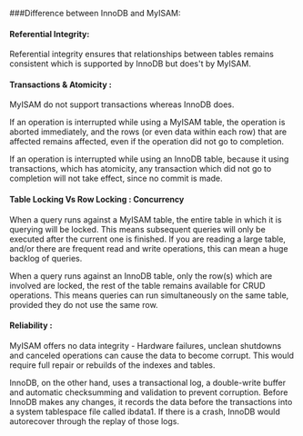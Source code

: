 ###Difference between InnoDB and MyISAM:

#### Referential Integrity:

Referential integrity ensures that relationships between tables remains consistent which is supported by InnoDB but does't by MyISAM.

#### Transactions & Atomicity :

MyISAM do not support transactions whereas InnoDB does.

If an operation is interrupted while using a MyISAM table, the operation is aborted immediately, and the rows (or even data within each row) that are affected remains affected, even if the operation did not go to completion.

If an operation is interrupted while using an InnoDB table, because it using transactions, which has atomicity, any transaction which did not go to completion will not take effect, since no commit is made.

#### Table Locking Vs Row Locking : Concurrency

When a query runs against a MyISAM table, the entire table in which it is querying will be locked. This means subsequent queries will only be executed after the current one is finished. If you are reading a large table, and/or there are frequent read and write operations, this can mean a huge backlog of queries.

When a query runs against an InnoDB table, only the row(s) which are involved are locked, the rest of the table remains available for CRUD operations. This means queries can run simultaneously on the same table, provided they do not use the same row.

#### Reliability :

MyISAM offers no data integrity - Hardware failures, unclean shutdowns and canceled operations can cause the data to become corrupt. This would require full repair or rebuilds of the indexes and tables.

InnoDB, on the other hand, uses a transactional log, a double-write buffer and automatic checksumming and validation to prevent corruption. Before InnoDB makes any changes, it records the data before the transactions into a system tablespace file called ibdata1. If there is a crash, InnoDB would autorecover through the replay of those logs.


